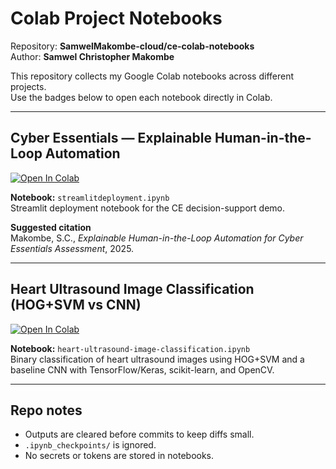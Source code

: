 # Colab Project Notebooks

Repository: **SamwelMakombe-cloud/ce-colab-notebooks**  
Author: **Samwel Christopher Makombe**

This repository collects my Google Colab notebooks across different projects.  
Use the badges below to open each notebook directly in Colab.

---

## Cyber Essentials — Explainable Human-in-the-Loop Automation

[![Open In Colab](https://colab.research.google.com/assets/colab-badge.svg)](https://colab.research.google.com/github/SamwelMakombe-cloud/ce-colab-notebooks/blob/main/streamlitdeployment.ipynb)

**Notebook:** `streamlitdeployment.ipynb`  
Streamlit deployment notebook for the CE decision-support demo.

**Suggested citation**  
Makombe, S.C., *Explainable Human-in-the-Loop Automation for Cyber Essentials Assessment*, 2025.

---

## Heart Ultrasound Image Classification (HOG+SVM vs CNN)

[![Open In Colab](https://colab.research.google.com/assets/colab-badge.svg)](https://colab.research.google.com/github/SamwelMakombe-cloud/ce-colab-notebooks/blob/main/heart-ultrasound-image-classification.ipynb)

**Notebook:** `heart-ultrasound-image-classification.ipynb`  
Binary classification of heart ultrasound images using HOG+SVM and a baseline CNN with TensorFlow/Keras, scikit-learn, and OpenCV.

---

## Repo notes
- Outputs are cleared before commits to keep diffs small.
- `.ipynb_checkpoints/` is ignored.
- No secrets or tokens are stored in notebooks.
